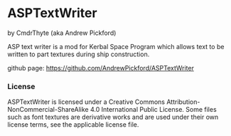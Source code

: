 ASPTextWriter
=============

by CmdrThyte (aka Andrew Pickford)

ASP text writer is a mod for Kerbal Space Program which allows text to be written to part textures during
ship construction.

github page: https://github.com/AndrewPickford/ASPTextWriter

### License

ASPTextWriter is licensed under a Creative Commons Attribution-NonCommercial-ShareAlike 4.0 International Public
License. Some files such as font textures are derivative works and are used under their own license terms, see the
applicable license file.